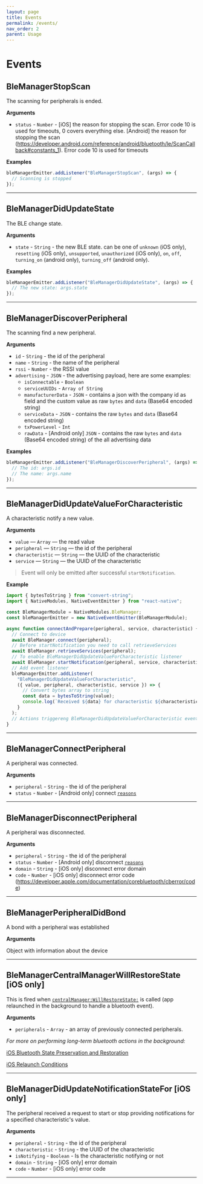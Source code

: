 ```yaml
---
layout: page
title: Events
permalink: /events/
nav_order: 2
parent: Usage
---
```


# Events

## BleManagerStopScan

The scanning for peripherals is ended.

**Arguments**

- `status` - `Number` - [iOS] the reason for stopping the scan. Error code 10 is used for timeouts, 0 covers everything else. [Android] the reason for stopping the scan (<https://developer.android.com/reference/android/bluetooth/le/ScanCallback#constants_1>). Error code 10 is used for timeouts

**Examples**

```js
bleManagerEmitter.addListener("BleManagerStopScan", (args) => {
  // Scanning is stopped
});
```
---

## BleManagerDidUpdateState

The BLE change state.

**Arguments**

- `state` - `String` - the new BLE state. can be one of `unknown` (iOS only), `resetting` (iOS only), `unsupported`, `unauthorized` (iOS only), `on`, `off`, `turning_on` (android only), `turning_off` (android only).

**Examples**

```js
bleManagerEmitter.addListener("BleManagerDidUpdateState", (args) => {
  // The new state: args.state
});
```
---

## BleManagerDiscoverPeripheral

The scanning find a new peripheral.

**Arguments**

- `id` - `String` - the id of the peripheral
- `name` - `String` - the name of the peripheral
- `rssi` - `Number` - the RSSI value
- `advertising` - `JSON` - the advertising payload, here are some examples:
  - `isConnectable` - `Boolean`
  - `serviceUUIDs` - `Array of String`
  - `manufacturerData` - `JSON` - contains a json with the company id as field and the custom value as raw `bytes` and `data` (Base64 encoded string)
  - `serviceData` - `JSON` - contains the raw `bytes` and `data` (Base64 encoded string)
  - `txPowerLevel` - `Int`
  - `rawData` - [Android only] `JSON` - contains the raw `bytes` and `data` (Base64 encoded string) of the all advertising data

**Examples**

```js
bleManagerEmitter.addListener("BleManagerDiscoverPeripheral", (args) => {
  // The id: args.id
  // The name: args.name
});
```
---

## BleManagerDidUpdateValueForCharacteristic

A characteristic notify a new value.

**Arguments**

- `value` — `Array` — the read value
- `peripheral` — `String` — the id of the peripheral
- `characteristic` — `String` — the UUID of the characteristic
- `service` — `String` — the UUID of the characteristic

> Event will only be emitted after successful `startNotification`.

**Example**

```js
import { bytesToString } from "convert-string";
import { NativeModules, NativeEventEmitter } from "react-native";

const BleManagerModule = NativeModules.BleManager;
const bleManagerEmitter = new NativeEventEmitter(BleManagerModule);

async function connectAndPrepare(peripheral, service, characteristic) {
  // Connect to device
  await BleManager.connect(peripheral);
  // Before startNotification you need to call retrieveServices
  await BleManager.retrieveServices(peripheral);
  // To enable BleManagerDidUpdateValueForCharacteristic listener
  await BleManager.startNotification(peripheral, service, characteristic);
  // Add event listener
  bleManagerEmitter.addListener(
    "BleManagerDidUpdateValueForCharacteristic",
    ({ value, peripheral, characteristic, service }) => {
      // Convert bytes array to string
      const data = bytesToString(value);
      console.log(`Received ${data} for characteristic ${characteristic}`);
    }
  );
  // Actions triggereng BleManagerDidUpdateValueForCharacteristic event
}
```
---

## BleManagerConnectPeripheral

A peripheral was connected.

**Arguments**

- `peripheral` - `String` - the id of the peripheral
- `status` - `Number` - [Android only] connect [`reasons`](<https://developer.android.com/reference/android/bluetooth/BluetoothGattCallback.html#onConnectionStateChange(android.bluetooth.BluetoothGatt,%20int,%20int)>)

---

## BleManagerDisconnectPeripheral

A peripheral was disconnected.

**Arguments**

- `peripheral` - `String` - the id of the peripheral
- `status` - `Number` - [Android only] disconnect [`reasons`](<https://developer.android.com/reference/android/bluetooth/BluetoothGattCallback.html#onConnectionStateChange(android.bluetooth.BluetoothGatt,%20int,%20int)>)
- `domain` - `String` - [iOS only] disconnect error domain
- `code` - `Number` - [iOS only] disconnect error code (<https://developer.apple.com/documentation/corebluetooth/cberror/code>)

---

## BleManagerPeripheralDidBond

A bond with a peripheral was established

**Arguments**

Object with information about the device

---

## BleManagerCentralManagerWillRestoreState [iOS only]

This is fired when [`centralManager:WillRestoreState:`](https://developer.apple.com/documentation/corebluetooth/cbcentralmanagerdelegate/1518819-centralmanager) is called (app relaunched in the background to handle a bluetooth event).

**Arguments**

- `peripherals` - `Array` - an array of previously connected peripherals.

_For more on performing long-term bluetooth actions in the background:_

[iOS Bluetooth State Preservation and Restoration](https://developer.apple.com/library/archive/documentation/NetworkingInternetWeb/Conceptual/CoreBluetooth_concepts/CoreBluetoothBackgroundProcessingForIOSApps/PerformingTasksWhileYourAppIsInTheBackground.html#//apple_ref/doc/uid/TP40013257-CH7-SW10)

[iOS Relaunch Conditions](https://developer.apple.com/documentation/technotes/tn3115-bluetooth-state-restoration-app-relaunch-rules/)

---
## BleManagerDidUpdateNotificationStateFor [iOS only]

The peripheral received a request to start or stop providing notifications for a specified characteristic's value.

**Arguments**

- `peripheral` - `String` - the id of the peripheral
- `characteristic` - `String` - the UUID of the characteristic
- `isNotifying` - `Boolean` - Is the characteristic notifying or not
- `domain` - `String` - [iOS only] error domain
- `code` - `Number` - [iOS only] error code

---
